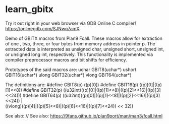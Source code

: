 # learn_gbitx
Try it out right in your web browser via GDB Online C compiler! 
https://onlinegdb.com/SJNwq7amX 

Demo of GBITX macros from Plan9 Fcall. These macros allow for extraction of 
one , two, three, or four bytes from memory address in pointer p. The extracted 
data is interpreted as unsigned char, unsigned short, unsigned int, or unsigned long int, 
respectively. This functionality is implemented via compiler preprocessor macros and 
bit shifts for efficiency. 

Prototypes of the said macros are:
uchar      GBIT8(uchar*)
ushort     GBIT16(uchar*)
ulong      GBIT32(uchar*)
vlong      GBIT64(uchar*)

The definitions are:
#define	GBIT8(p) ((p)[0])
#define	GBIT16(p) ((p)[0]|((p)[1]<<8))
#define	GBIT32(p) ((u32int)((p)[0]|((p)[1]<<8)|((p)[2]<<16)|((p)[3]<<24)))
#define	GBIT64(p) ((u32int)((p)[0]|((p)[1]<<8)|((p)[2]<<16)|((p)[3]<<24)) |\
((vlong)((p)[4]|((p)[5]<<8)|((p)[6]<<16)|((p)[7]<<24)) << 32))

See also: // See also: https://9fans.github.io/plan9port/man/man3/fcall.html 

